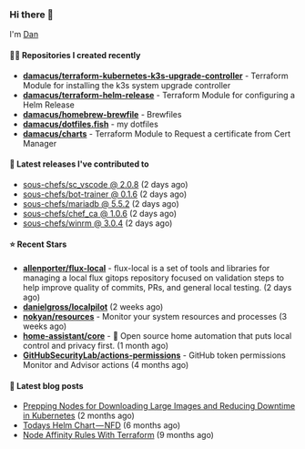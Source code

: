 

### Hi there 👋

I'm [Dan](https://medium.com/@dan.m.webb)

#### 👨‍💻 Repositories I created recently
- **[damacus/terraform-kubernetes-k3s-upgrade-controller](https://github.com/damacus/terraform-kubernetes-k3s-upgrade-controller)** - Terraform Module for installing the k3s system upgrade controller
- **[damacus/terraform-helm-release](https://github.com/damacus/terraform-helm-release)** - Terraform Module for configuring a Helm Release
- **[damacus/homebrew-brewfile](https://github.com/damacus/homebrew-brewfile)** - Brewfiles
- **[damacus/dotfiles.fish](https://github.com/damacus/dotfiles.fish)** - my dotfiles
- **[damacus/charts](https://github.com/damacus/charts)** - Terraform Module to Request a certificate from Cert Manager

#### 🚀 Latest releases I've contributed to


- [sous-chefs/sc_vscode @ 2.0.8](https://github.com/sous-chefs/sc_vscode/releases/tag/2.0.8) (2 days ago)
- [sous-chefs/bot-trainer @ 0.1.6](https://github.com/sous-chefs/bot-trainer/releases/tag/0.1.6) (2 days ago)
- [sous-chefs/mariadb @ 5.5.2](https://github.com/sous-chefs/mariadb/releases/tag/5.5.2) (2 days ago)
- [sous-chefs/chef_ca @ 1.0.6](https://github.com/sous-chefs/chef_ca/releases/tag/1.0.6) (2 days ago)
- [sous-chefs/winrm @ 3.0.4](https://github.com/sous-chefs/winrm/releases/tag/3.0.4) (2 days ago)

#### ⭐ Recent Stars


- **[allenporter/flux-local](https://github.com/allenporter/flux-local)** - flux-local is a set of tools and libraries for managing a local flux gitops repository focused on validation steps to help improve quality of commits, PRs, and general local testing.  (2 days ago)
- **[danielgross/localpilot](https://github.com/danielgross/localpilot)** (2 weeks ago)
- **[nokyan/resources](https://github.com/nokyan/resources)** - Monitor your system resources and processes (3 weeks ago)
- **[home-assistant/core](https://github.com/home-assistant/core)** - :house_with_garden: Open source home automation that puts local control and privacy first. (1 month ago)
- **[GitHubSecurityLab/actions-permissions](https://github.com/GitHubSecurityLab/actions-permissions)** - GitHub token permissions Monitor and Advisor actions (4 months ago)

#### 📄 Latest blog posts
- [Prepping Nodes for Downloading Large Images and Reducing Downtime in Kubernetes](https://medium.com/@dan.m.webb/prepping-nodes-for-downloading-large-images-and-reducing-downtime-in-kubernetes-551ead53f0?source=rss-bbba9c670f6e------2) (2 months ago)
- [Todays Helm Chart — NFD](https://medium.com/@dan.m.webb/todays-helm-chart-nfd-efe64f156edd?source=rss-bbba9c670f6e------2) (6 months ago)
- [Node Affinity Rules With Terraform](https://awstip.com/node-affinity-rules-with-terraform-a0766e0bb1da?source=rss-bbba9c670f6e------2) (9 months ago)
